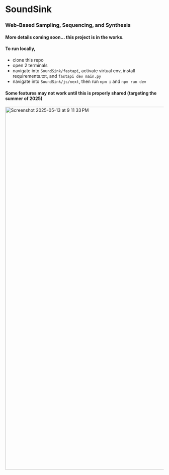 # SoundSink
### Web-Based Sampling, Sequencing, and Synthesis

#### More details coming soon... this project is in the works. 
#### To run locally, 
  * clone this repo
  * open 2 terminals
  * navigate into `SoundSink/fastapi`, activate virtual env, install requirements.txt, and `fastapi dev main.py`
  * navigate into `SoundSink/js/next`, then run `npm i` and `npm run dev`

#### Some features may not work until this is properly shared (targeting the summer of 2025)

<img width="1149" alt="Screenshot 2025-05-13 at 9 11 33 PM" src="https://github.com/user-attachments/assets/208cd190-9f45-426d-baf9-05e33186132c" />
